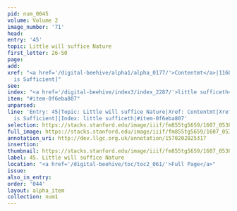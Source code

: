 ```yaml
---
pid: num_0045
volume: Volume 2
image_number: '71'
head:
entry: '45'
topic: Little will suffice Nature
first_letter: 26-50
page:
add:
xref: "<a href='/digital-beehive/alpha1/alpha_0177/'>Contentmt</a>|1160 [a Little
  is Sufficient]"
see:
index: "<a href='/digital-beehive/index3/index_2287/'>little sufficeth</a>"
item: "#item-0f6eba807"
unparsed:
line: 'Entry: 45|Topic: Little will suffice Nature|Xref: Contentmt|Xref: 1160 [a Little
  is Sufficient]|Index: little sufficeth|#item-0f6eba807'
selection: https://stacks.stanford.edu/image/iiif/fm855tg5659/1607_0538/217,2314,3131,559/full/0/default.jpg
full_image: https://stacks.stanford.edu/image/iiif/fm855tg5659/1607_0538/full/full/0/default.jpg
annotation_uri: http://dev.llgc.org.uk/annotation/1570202825317
insertion:
thumbnail: https://stacks.stanford.edu/image/iiif/fm855tg5659/1607_0538/217,2314,600,180/250,/0/default.jpg
label: 45. Little will suffice Nature
location: "<a href='/digital-beehive/toc/toc2_061/'>Full Page</a>"
issue:
also_in_entry:
order: '044'
layout: alpha_item
collection: num1
---
```

